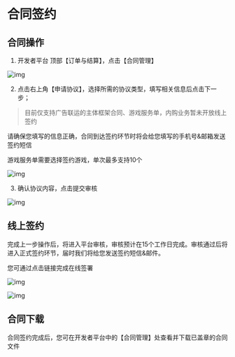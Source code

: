 # 合同签约

## 合同操作

1. 开发者平台 顶部【订单与结算】，点击【合同管理】

![img](https://arkimg.ark.online/(null)-20240520170602356.png)

2. 点击右上角【申请协议】，选择所需的协议类型，填写相关信息后点击下一步；

> 目前仅支持广告联运的主体框架合同、游戏服务单，内购业务暂未开放线上签约

请确保您填写的信息正确，合同到达签约环节时将会给您填写的手机号&邮箱发送签约短信

游戏服务单需要选择签约游戏，单次最多支持10个

![img](https://arkimg.ark.online/(null)-20240520170602195.png)

3. 确认协议内容，点击提交审核

![img](https://arkimg.ark.online/(null)-20240520170602458.png)

## 线上签约

完成上一步操作后，将进入平台审核，审核预计在15个工作日完成。审核通过后将进入正式签约环节，届时我们将给您发送签约短信&邮件。

您可通过点击链接完成在线签署

![img](https://arkimg.ark.online/(null)-20240520170602481.png)

![img](https://arkimg.ark.online/(null)-20240520170602374.png)

## 合同下载

合同签约完成后，您可在开发者平台中的【合同管理】处查看并下载已盖章的合同文件